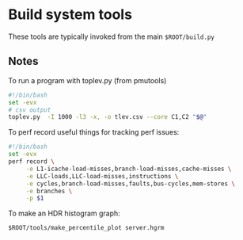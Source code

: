 # Build system tools

These tools are typically invoked from the main `$ROOT/build.py` 


## Notes

To run a program with toplev.py (from pmutools)

```sh
#!/bin/bash
set -evx
# csv output
toplev.py  -I 1000 -l3 -x, -o tlev.csv --core C1,C2 "$@"
```

To perf record useful things for tracking perf issues:

```sh
#!/bin/bash
set -evx
perf record \
     -e L1-icache-load-misses,branch-load-misses,cache-misses \
     -e LLC-loads,LLC-load-misses,instructions \
     -e cycles,branch-load-misses,faults,bus-cycles,mem-stores \
     -e branches \
     -p $1

```

To make an HDR histogram graph:

```
$ROOT/tools/make_percentile_plot server.hgrm
```

